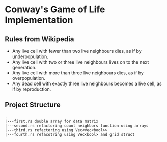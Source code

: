 # Conway's Game of Life Implementation

## Rules from Wikipedia

- Any live cell with fewer than two live neighbours dies, as if by underpopulation.
- Any live cell with two or three live neighbours lives on to the next generation.
- Any live cell with more than three live neighbours dies, as if by overpopulation.
- Any dead cell with exactly three live neighbours becomes a live cell, as if by reproduction.

## Project Structure

```
.
|---first.rs double array for data matrix
|---second.rs refactoring count neighbors function using arrays
|---third.rs refactoring using Vec<Vec<bool>>
|---fourth.rs refacotring using Vec<bool> and grid struct


```
